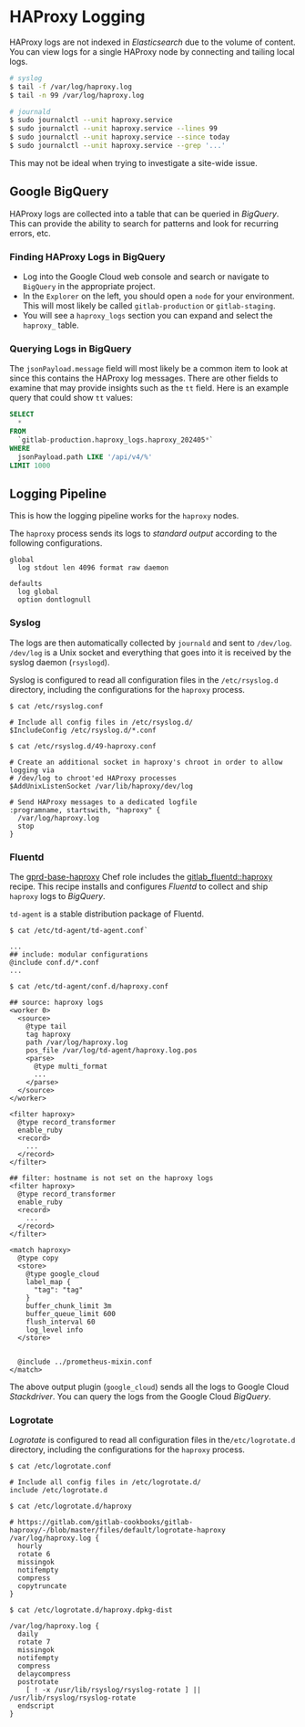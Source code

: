 # HAProxy Logging

HAProxy logs are not indexed in *Elasticsearch* due to the volume of content.
You can view logs for a single HAProxy node by connecting and tailing local logs.

```bash
# syslog
$ tail -f /var/log/haproxy.log
$ tail -n 99 /var/log/haproxy.log

# journald
$ sudo journalctl --unit haproxy.service
$ sudo journalctl --unit haproxy.service --lines 99
$ sudo journalctl --unit haproxy.service --since today
$ sudo journalctl --unit haproxy.service --grep '...'
```

This may not be ideal when trying to investigate a site-wide issue.

## Google BigQuery

HAProxy logs are collected into a table that can be queried in *BigQuery*.
This can provide the ability to search for patterns and look for recurring errors, etc.

### Finding HAProxy Logs in BigQuery

- Log into the Google Cloud web console and search or navigate to `BigQuery` in the appropriate project.
- In the `Explorer` on the left, you should open a `node` for your environment.
  This will most likely be called `gitlab-production` or `gitlab-staging`.
- You will see a `haproxy_logs` section you can expand and select the `haproxy_` table.

### Querying Logs in BigQuery

The `jsonPayload.message` field will most likely be a common item to look at since this contains the HAProxy log messages.
There are other fields to examine that may provide insights such as the `tt` field.
Here is an example query that could show `tt` values:

```sql
SELECT
  *
FROM
  `gitlab-production.haproxy_logs.haproxy_202405*`
WHERE
  jsonPayload.path LIKE '/api/v4/%'
LIMIT 1000
```

## Logging Pipeline

This is how the logging pipeline works for the `haproxy` nodes.

The `haproxy` process sends its logs to *standard output* according to the following configurations.

```plaintext
global
  log stdout len 4096 format raw daemon

defaults
  log global
  option dontlognull
```

### Syslog

The logs are then automatically collected by `journald` and sent to `/dev/log`. `/dev/log` is a Unix socket and everything that goes into it is received by the syslog daemon (`rsyslogd`).

Syslog is configured to read all configuration files in the `/etc/rsyslog.d` directory, including the configurations for the `haproxy` process.

```
$ cat /etc/rsyslog.conf

# Include all config files in /etc/rsyslog.d/
$IncludeConfig /etc/rsyslog.d/*.conf
```

```
$ cat /etc/rsyslog.d/49-haproxy.conf

# Create an additional socket in haproxy's chroot in order to allow logging via
# /dev/log to chroot'ed HAProxy processes
$AddUnixListenSocket /var/lib/haproxy/dev/log

# Send HAProxy messages to a dedicated logfile
:programname, startswith, "haproxy" {
  /var/log/haproxy.log
  stop
}
```

### Fluentd

The [gprd-base-haproxy](https://gitlab.com/gitlab-com/gl-infra/chef-repo/-/blob/b3d6fc8f225ef7cf0144e12d47cc3868eed2c44d/roles/gprd-base-haproxy.json#L92)
Chef role includes the [gitlab_fluentd::haproxy](https://gitlab.com/gitlab-cookbooks/gitlab_fluentd/-/blob/master/recipes/haproxy.rb) recipe.
This recipe installs and configures *Fluentd* to collect and ship `haproxy` logs to *BigQuery*.

`td-agent` is a stable distribution package of Fluentd.

```
$ cat /etc/td-agent/td-agent.conf`

...
## include: modular configurations
@include conf.d/*.conf
...
```

```
$ cat /etc/td-agent/conf.d/haproxy.conf

## source: haproxy logs
<worker 0>
  <source>
    @type tail
    tag haproxy
    path /var/log/haproxy.log
    pos_file /var/log/td-agent/haproxy.log.pos
    <parse>
      @type multi_format
      ...
    </parse>
  </source>
</worker>

<filter haproxy>
  @type record_transformer
  enable_ruby
  <record>
    ...
  </record>
</filter>

## filter: hostname is not set on the haproxy logs
<filter haproxy>
  @type record_transformer
  enable_ruby
  <record>
    ...
  </record>
</filter>

<match haproxy>
  @type copy
  <store>
    @type google_cloud
    label_map {
      "tag": "tag"
    }
    buffer_chunk_limit 3m
    buffer_queue_limit 600
    flush_interval 60
    log_level info
  </store>


  @include ../prometheus-mixin.conf
</match>
```

The above output plugin (`google_cloud`) sends all the logs to Google Cloud *Stackdriver*.
You can query the logs from the Google Cloud *BigQuery*.

### Logrotate

*Logrotate* is configured to read all configuration files in the`/etc/logrotate.d` directory,
including the configurations for the `haproxy` process.

```
$ cat /etc/logrotate.conf

# Include all config files in /etc/logrotate.d/
include /etc/logrotate.d
```

```
$ cat /etc/logrotate.d/haproxy

# https://gitlab.com/gitlab-cookbooks/gitlab-haproxy/-/blob/master/files/default/logrotate-haproxy
/var/log/haproxy.log {
  hourly
  rotate 6
  missingok
  notifempty
  compress
  copytruncate
}

$ cat /etc/logrotate.d/haproxy.dpkg-dist

/var/log/haproxy.log {
  daily
  rotate 7
  missingok
  notifempty
  compress
  delaycompress
  postrotate
    [ ! -x /usr/lib/rsyslog/rsyslog-rotate ] || /usr/lib/rsyslog/rsyslog-rotate
  endscript
}
```
